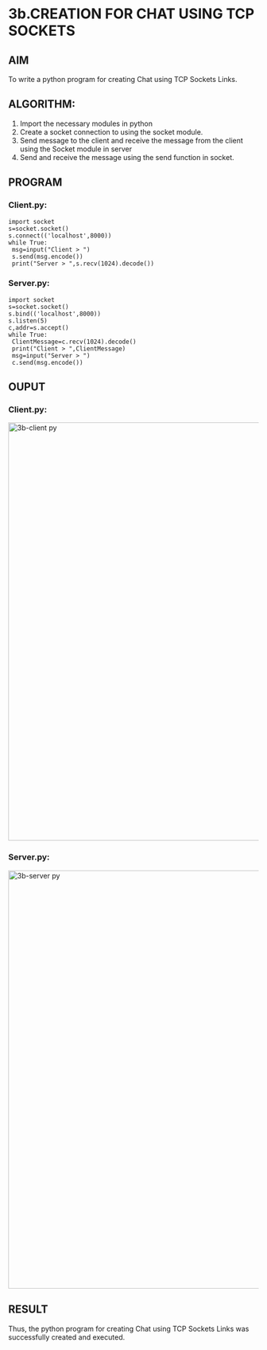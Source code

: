 # 3b.CREATION FOR CHAT USING TCP SOCKETS
## AIM
To write a python program for creating Chat using TCP Sockets Links.
## ALGORITHM:
1. Import the necessary modules in python
2. Create a socket connection to using the socket module.
3. Send message to the client and receive the message from the client using the Socket module in
 server
4. Send and receive the message using the send function in socket.
## PROGRAM
### Client.py:
```
import socket
s=socket.socket()
s.connect(('localhost',8000))
while True:
 msg=input("Client > ")
 s.send(msg.encode())
 print("Server > ",s.recv(1024).decode())
```
### Server.py:
```
import socket
s=socket.socket()
s.bind(('localhost',8000))
s.listen(5)
c,addr=s.accept()
while True:
 ClientMessage=c.recv(1024).decode()
 print("Client > ",ClientMessage)
 msg=input("Server > ")
 c.send(msg.encode())
```
## OUPUT
### Client.py:
<img width="840" alt="3b-client py" src="https://github.com/Ganesh23013987/3b_CHAT_USING_TCP_SOCKETS/assets/147473768/c9d595a7-57e1-4792-9a58-11262cb0bd83">

### Server.py:
<img width="840" alt="3b-server py" src="https://github.com/Ganesh23013987/3b_CHAT_USING_TCP_SOCKETS/assets/147473768/59cab92d-a1b6-441b-80a5-4168bd547aed">

## RESULT
Thus, the python program for creating Chat using TCP Sockets Links was successfully 
created and executed.
